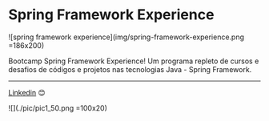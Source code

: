 # Spring Framework Experience

![spring framework experience](img/spring-framework-experience.png =186x200)

Bootcamp Spring Framework Experience! Um programa repleto de cursos e desafios de códigos e projetos nas tecnologias Java - Spring Framework. 


---
[Linkedin](https://www.linkedin.com/in/wellitonfernandes/) 😊

![](./pic/pic1_50.png =100x20)
